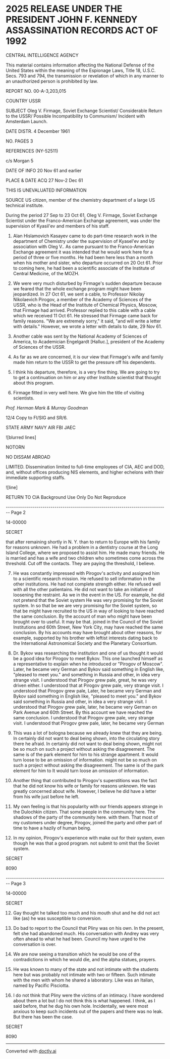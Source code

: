 # 2025 RELEASE UNDER THE PRESIDENT JOHN F. KENNEDY ASSASSINATION RECORDS ACT OF 1992

CENTRAL INTELLIGENCE AGENCY

This material contains information affecting the National Defense of the United States within the meaning of the Espionage Laws, Title 18, U.S.C. Secs. 793 and 794, the transmission or revelation of which in any manner to an unauthorized person is prohibited by law.

REPORT NO. 00-A-3,203,015

COUNTRY USSR

SUBJECT Oleg V. Firmage, Soviet Exchange Scientist/
Considerable Return to the USSR/
Possible Incompatibility to Communism/
Incident with Amsterdam Launch.

DATE DISTR. 4 December 1961

NO. PAGES 3

REFERENCES
(NY-52511)

c/s Morgan 5

DATE OF INFO 20 Nov 61 and earlier

PLACE & DATE ACQ 27 Nov-2 Dec 61

THIS IS UNEVALUATED INFORMATION

SOURCE US citizen, member of the chemistry department of a large US technical institute.

During the period 27 Sep to 23 Oct 61, Oleg V. Firmage, Soviet Exchange Scientist under the Franco-American Exchange agreement, was under the supervision of Kyasil'ev and members of his staff.

1. Alan Hislamovich Kasayev came to do part-time research work in the department of Chemistry under the supervision of Kyasel'ev and by association with Oleg V.. As came pursuant to the Franco-American Exchange agreement it was intended that he would work here for a period of three or five months. He had been here less than a month when his mother and sister, who departure occurred on 20 Oct 61. Prior to coming here, he had been a scientific associate of the Institute of Central Medicine, of the MOZH.

2. We were very much disturbed by Firmage's sudden departure because we feared that the whole exchange program might have been jeopardized. In 27 Oct 61, we sent a cable, to Professor Nikolay Nikolaevich Pirogov, a member of the Academy of Sciences of the USSR, who is the Head of the Institute of Chemical Physics, Moscow, that Firmage had arrived. Professor replied to this cable with a cable which we received 11 Oct 61. He stressed that Firmage came back for family reasons. "We are extremely sorry," it said, "and will write a letter with details." However, we wrote a letter with details to date, 29 Nov 61.

3. Another cable was sent by the National Academy of Sciences of America, to Academician Engelgardt [Halluc.], president of the Academy of Sciences of the USSR.

4. As far as we are concerned, it is our view that Firmage's wife and family made him return to the USSR to get the pressure off his dependents.

5. I think his departure, therefore, is a very fine thing. We are going to try to get a continuation on him or any other Institute scientist that thought about this program.

6. Firmage fitted in very well here. We give him the title of visiting scientists.

*Prof. Herman Mark & Murray Goodman*

12/4 Copy to FI/SIG and SR/6.

STATE ARMY NAVY AIR FBI JAEC

![blurred lines]

NOTORN

NO DISSAM ABROAD

LIMITED. Dissemination limited to full-time employees of CIA, AEC and DOD, and, without offices producing NIS elements, and higher echelons with their immediate supporting staffs.

![line]

RETURN TO CIA Background Use Only Do Not Reproduce


-------------------------------------------------------------------------------- Page 2

14-00000

SECRET

that after remaining shortly in N. Y. than to return
to Europe with his family for reasons unknown. He had a
problem in a dentistry course at the Long Island College,
where we proposed to assist him. He made many friends. He is married and has a wife and two
children who sometimes come across the threshold. Cut off the
contacts. They are paying the threshold, I believe.

7. He was constantly impressed with Pirogov's activity and assigned him to a
   scientific research mission. He refused to sell information
   in the other institutions. He had not
   complete strength either. He refused well with all the other
   patientains. He did not want to take an initiative of loosening
   the restraint. As we in the event in the US.
   For example, he did not pretend that the Soviet system
   He was very promising for the Soviet system. In so that be
   we are very promising for the Soviet system, so that be
   might have recruited to the US in way of looking
   to have reached the same conclusion. By
   the account of man who might have been brought over to
   useful. It may be that.
   joined in the Council of the Soviet Institutions and
   60th Street, New York City, may have reached the same conclusion. By
   his accounts may have brought about other reasons, for example,
   supported by his brother with leftist interests dating back to
   the International Astronomical Society and the
   Planetary Consortium.

8. Dr. Bykov was researching the institution and one of us thought it would be
   a good idea for Pirogov to meet Bykov. This one launched himself as a representative
   to explain when he introduced or "Pirogov of Moscow".
   Later, he became very German
   and Bykov said something in English like,
   "pleased to meet you."
   and something in Russia and other, in idea
   very strange visit. I understood that Pirogov grew pale,
   great, he was very driven either. I understood that at Pirogov grew pale,
   very strange visit. I understood that Pirogov grew pale,
   Later, he became very German
   and Bykov said something in English like,
   "pleased to meet you."
   and Bykov said something in Russia and other, in idea
   a very strange visit. I understood that Pirogov grew pale,
   later, he became very German
   on Park Avenue and 60th Street. By
   this account we have reached the same conclusion.
   I understood that Pirogov grew pale,
   very strange visit. I understood that Pirogov grew pale,
   later, he became very German

9. This was a lot of bologna because we already knew that they are being.
   In certainly did not want to deal being shown,
   into the circulating story there he afraid.
   In certainly did not want to deal being shown,
   might not be so much on such a project without asking the disagreement.
   The same is of the park element for him to
   his strange apartment. It would turn loose
   to be an omission of information.
   might not be so much on such a project without asking the disagreement.
   The same is of the park element for him to
   It would turn loose
   an omission of information.

10. Another thing that contributed to Pirogov's superstitions was the fact
    that he did not know his wife or family for reasons unknown. He was greatly concerned about wife. However, I believe he did have a letter
    from his wife just before he left.

11. My own feeling is that his popularity with our friends appears
    strange in the Dulochkin citizen. That some
    people in the community here. The shadows
    of the party of the community here.
    with them. That most of my customers under
    degree, Pirogov, joined the party and other
    part of time to have a hazily of human
    being.

12. In my opinion, Pirogov's experience with make out for their system, even though he was
    that a good program.
    not submit to omit that the Soviet system.

SECRET

8090


-------------------------------------------------------------------------------- Page 3

14-00000

SECRET

12. Gay thought he talked too much and his mouth shut and he did not act like (as) he was susceptible to conversion.

13. Do bad to report to the Council that Pliny was on his own. In the present, felt she had abandoned much. His conversation with Andrey was very often ahead to what he had been. Council my have urged to the conversation is over.

15. We are now seeing a transition which he would be one of the contradictions in which he would die, and the alpha statues, prayers.

16. He was known to many of the state and not intimate with the students here but was probably not intimate with two or fifteen. Such intimate with the men with whom he shared a laboratory. Like was an Italian, named by Pacific Pisciotta.

17. I do not think that Pliny were the victims of an intimacy. I have wondered about them a lot but I do not think this is what happened. I think, as I said before, that he dug his own hole. Incidentally, we were most anxious to keep such incidents out of the papers and there was no leak. But there has been the case.

SECRET

8090


---
Converted with [doctly.ai](https://doctly.ai)
